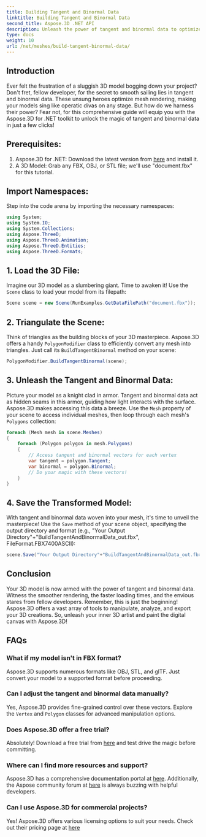 ```yaml
---
title: Building Tangent and Binormal Data
linktitle: Building Tangent and Binormal Data
second_title: Aspose.3D .NET API
description: Unleash the power of tangent and binormal data to optimize your 3D models for smoother rendering, faster loading times, and a boost in performance.
type: docs
weight: 10
url: /net/meshes/build-tangent-binormal-data/
---
```

## Introduction
Ever felt the frustration of a sluggish 3D model bogging down your project? Don't fret, fellow developer, for the secret to smooth sailing lies in tangent and binormal data. These unsung heroes optimize mesh rendering, making your models sing like operatic divas on any stage. But how do we harness their power? Fear not, for this comprehensive guide will equip you with the Aspose.3D for .NET toolkit to unlock the magic of tangent and binormal data in just a few clicks!

## Prerequisites:

1. Aspose.3D for .NET: Download the latest version from [here](https://releases.aspose.com/3d/net/) and install it.
2. A 3D Model: Grab any FBX, OBJ, or STL file; we'll use "document.fbx" for this tutorial.

## Import Namespaces:

Step into the code arena by importing the necessary namespaces:

```C#
using System;
using System.IO;
using System.Collections;
using Aspose.ThreeD;
using Aspose.ThreeD.Animation;
using Aspose.ThreeD.Entities;
using Aspose.ThreeD.Formats;
```

## 1. Load the 3D File:

Imagine our 3D model as a slumbering giant. Time to awaken it! Use the `Scene` class to load your model from its filepath:

```C#
Scene scene = new Scene(RunExamples.GetDataFilePath("document.fbx"));
```

## 2. Triangulate the Scene:

Think of triangles as the building blocks of your 3D masterpiece. Aspose.3D offers a handy `PolygonModifier` class to efficiently convert any mesh into triangles. Just call its `BuildTangentBinormal` method on your scene:

```C#
PolygonModifier.BuildTangentBinormal(scene);
```

## 3. Unleash the Tangent and Binormal Data:

Picture your model as a knight clad in armor. Tangent and binormal data act as hidden seams in this armor, guiding how light interacts with the surface. Aspose.3D makes accessing this data a breeze. Use the `Mesh` property of your scene to access individual meshes, then loop through each mesh's `Polygons` collection:

```C#
foreach (Mesh mesh in scene.Meshes)
{
    foreach (Polygon polygon in mesh.Polygons)
    {
        // Access tangent and binormal vectors for each vertex
        var tangent = polygon.Tangent;
        var binormal = polygon.Binormal;
        // Do your magic with these vectors!
    }
}
```

## 4. Save the Transformed Model:

With tangent and binormal data woven into your mesh, it's time to unveil the masterpiece! Use the `Save` method of your scene object, specifying the output directory and format (e.g., "Your Output Directory"+"BuildTangentAndBinormalData_out.fbx", FileFormat.FBX7400ASCII):

```C#
scene.Save("Your Output Directory"+"BuildTangentAndBinormalData_out.fbx", FileFormat.FBX7400ASCII);
```

## Conclusion
Your 3D model is now armed with the power of tangent and binormal data. Witness the smoother rendering, the faster loading times, and the envious stares from fellow developers. Remember, this is just the beginning! Aspose.3D offers a vast array of tools to manipulate, analyze, and export your 3D creations. So, unleash your inner 3D artist and paint the digital canvas with Aspose.3D!

## FAQs

### What if my model isn't in FBX format? 
Aspose.3D supports numerous formats like OBJ, STL, and glTF. Just convert your model to a supported format before proceeding.
### Can I adjust the tangent and binormal data manually? 
Yes, Aspose.3D provides fine-grained control over these vectors. Explore the `Vertex` and `Polygon` classes for advanced manipulation options.
### Does Aspose.3D offer a free trial? 
Absolutely! Download a free trial from [here](https://releases.aspose.com/3d/net/) and test drive the magic before committing.
### Where can I find more resources and support? 
Aspose.3D has a comprehensive documentation portal at [here](https://docs.aspose.com/3d/net/). Additionally, the Aspose community forum at [here](https://forum.aspose.com/) is always buzzing with helpful developers.
### Can I use Aspose.3D for commercial projects? 
Yes! Aspose.3D offers various licensing options to suit your needs. Check out their pricing page at [here](https://purchase.aspose.com/buy)
